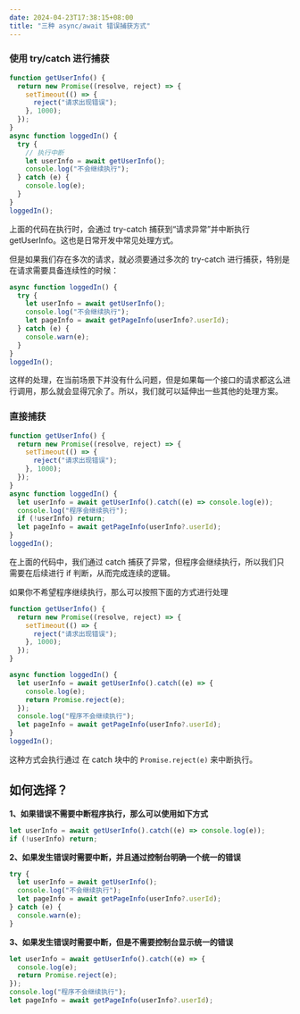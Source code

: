 ```yaml
---
date: 2024-04-23T17:38:15+08:00
title: "三种 async/await 错误捕获方式"
---
```


### 使用 try/catch 进行捕获

```js
function getUserInfo() {
  return new Promise((resolve, reject) => {
    setTimeout(() => {
      reject("请求出现错误");
    }, 1000);
  });
}
async function loggedIn() {
  try {
    // 执行中断
    let userInfo = await getUserInfo();
    console.log("不会继续执行");
  } catch (e) {
    console.log(e);
  }
}
loggedIn();
```

上面的代码在执行时，会通过 try-catch 捕获到“请求异常”并中断执行 getUserInfo。这也是日常开发中常见处理方式。

但是如果我们存在多次的请求，就必须要通过多次的 try-catch 进行捕获，特别是在请求需要具备连续性的时候：

```js
async function loggedIn() {
  try {
    let userInfo = await getUserInfo();
    console.log("不会继续执行");
    let pageInfo = await getPageInfo(userInfo?.userId);
  } catch (e) {
    console.warn(e);
  }
}
loggedIn();
```

这样的处理，在当前场景下并没有什么问题，但是如果每一个接口的请求都这么进行调用，那么就会显得冗余了。所以，我们就可以延伸出一些其他的处理方案。

### 直接捕获

```js
function getUserInfo() {
  return new Promise((resolve, reject) => {
    setTimeout(() => {
      reject("请求出现错误");
    }, 1000);
  });
}
async function loggedIn() {
  let userInfo = await getUserInfo().catch((e) => console.log(e));
  console.log("程序会继续执行");
  if (!userInfo) return;
  let pageInfo = await getPageInfo(userInfo?.userId);
}
loggedIn();
```

在上面的代码中，我们通过 catch 捕获了异常，但程序会继续执行，所以我们只需要在后续进行 if 判断，从而完成连续的逻辑。

如果你不希望程序继续执行，那么可以按照下面的方式进行处理

```js
function getUserInfo() {
  return new Promise((resolve, reject) => {
    setTimeout(() => {
      reject("请求出现错误");
    }, 1000);
  });
}

async function loggedIn() {
  let userInfo = await getUserInfo().catch((e) => {
    console.log(e);
    return Promise.reject(e);
  });
  console.log("程序不会继续执行");
  let pageInfo = await getPageInfo(userInfo?.userId);
}
loggedIn();
```

这种方式会执行通过 在 catch 块中的 `Promise.reject(e)` 来中断执行。

## 如何选择？

**1、如果错误不需要中断程序执行，那么可以使用如下方式**

```js
let userInfo = await getUserInfo().catch((e) => console.log(e));
if (!userInfo) return;
```

**2、如果发生错误时需要中断，并且通过控制台明确一个统一的错误**

```js
try {
  let userInfo = await getUserInfo();
  console.log("不会继续执行");
  let pageInfo = await getPageInfo(userInfo?.userId);
} catch (e) {
  console.warn(e);
}
```

**3、如果发生错误时需要中断，但是不需要控制台显示统一的错误**

```js
let userInfo = await getUserInfo().catch((e) => {
  console.log(e);
  return Promise.reject(e);
});
console.log("程序不会继续执行");
let pageInfo = await getPageInfo(userInfo?.userId);
```

